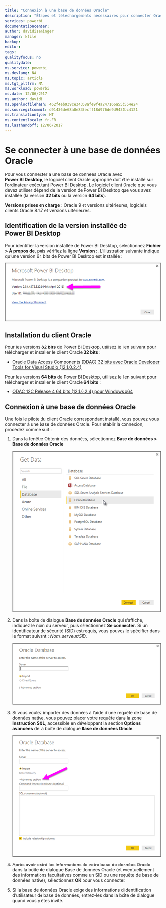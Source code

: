 ```yaml
---
title: "Connexion à une base de données Oracle"
description: "Étapes et téléchargements nécessaires pour connecter Oracle à Power BI Desktop"
services: powerbi
documentationcenter: 
author: davidiseminger
manager: kfile
backup: 
editor: 
tags: 
qualityfocus: no
qualitydate: 
ms.service: powerbi
ms.devlang: NA
ms.topic: article
ms.tgt_pltfrm: NA
ms.workload: powerbi
ms.date: 12/06/2017
ms.author: davidi
ms.openlocfilehash: 462f4eb939ce34368afe9f4a247166a55b554e24
ms.sourcegitcommit: d91436de68a0e833ecff18d976de9d9431bc4121
ms.translationtype: HT
ms.contentlocale: fr-FR
ms.lasthandoff: 12/06/2017
---
```

# <a name="connect-to-an-oracle-database"></a>Se connecter à une base de données Oracle
Pour vous connecter à une base de données Oracle avec **Power BI Desktop**, le logiciel client Oracle approprié doit être installé sur l’ordinateur exécutant Power BI Desktop. Le logiciel client Oracle que vous devez utiliser dépend de la version de Power BI Desktop que vous avez installée (la version **32 bits** ou la version **64 bits**).

**Versions prises en charge** : Oracle 9 et versions ultérieures, logiciels clients Oracle 8.1.7 et versions ultérieures.

## <a name="determining-which-version-of-power-bi-desktop-is-installed"></a>Identification de la version installée de Power BI Desktop
Pour identifier la version installée de Power BI Desktop, sélectionnez **Fichier > À propos de**, puis vérifiez la ligne **Version :**. L’illustration suivante indique qu’une version 64 bits de Power BI Desktop est installée :

![](media/desktop-connect-oracle-database/connect-oracle-database_1.png)

## <a name="installing-the-oracle-client"></a>Installation du client Oracle
Pour les versions **32 bits** de Power BI Desktop, utilisez le lien suivant pour télécharger et installer le client Oracle **32 bits** :

* [Oracle Data Access Components (ODAC) 32 bits avec Oracle Developer Tools for Visual Studio (12.1.0.2.4)](http://www.oracle.com/technetwork/topics/dotnet/utilsoft-086879.html)

Pour les versions **64 bits** de Power BI Desktop, utilisez le lien suivant pour télécharger et installer le client Oracle **64 bits** :

* [ODAC 12C Release 4 64 bits (12.1.0.2.4) pour Windows x64](http://www.oracle.com/technetwork/database/windows/downloads/index-090165.html)

## <a name="connect-to-an-oracle-database"></a>Connexion à une base de données Oracle
Une fois le pilote du client Oracle correspondant installé, vous pouvez vous connecter à une base de données Oracle. Pour établir la connexion, procédez comme suit :

1. Dans la fenêtre Obtenir des données, sélectionnez **Base de données > Base de données Oracle**
   
   ![](media/desktop-connect-oracle-database/connect-oracle-database_2.png)
2. Dans la boîte de dialogue **Base de données Oracle** qui s’affiche, indiquez le nom du serveur, puis sélectionnez **Se connecter**. Si un identificateur de sécurité (SID) est requis, vous pouvez le spécifier dans le format suivant : *Nom_serveur/SID*.
   
   ![](media/desktop-connect-oracle-database/connect-oracle-database_3.png)
3. Si vous voulez importer des données à l’aide d’une requête de base de données native, vous pouvez placer votre requête dans la zone **Instruction SQL**, accessible en développant la section **Options avancées** de la boîte de dialogue **Base de données Oracle**.
   
   ![](media/desktop-connect-oracle-database/connect-oracle-database_4.png)
4. Après avoir entré les informations de votre base de données Oracle dans la boîte de dialogue Base de données Oracle (et éventuellement des informations facultatives comme un SID ou une requête de base de données native), sélectionnez **OK** pour vous connecter.
5. Si la base de données Oracle exige des informations d’identification d’utilisateur de base de données, entrez-les dans la boîte de dialogue quand vous y êtes invité.

